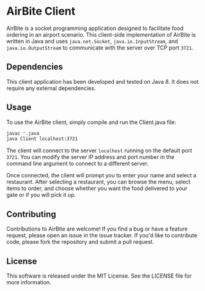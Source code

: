 # AirBite Client
AirBite is a socket programming application designed to facilitate food ordering in an airport scenario. This client-side implementation of AirBite is written in Java and uses `java.net.Socket`, `java.io.InputStream`, and `java.io.OutputStream` to communicate with the server over TCP port `3721`.

## Dependencies
This client application has been developed and tested on Java 8. It does not require any external dependencies.

## Usage
To use the AirBite client, simply compile and run the Client.java file:

```bash
javac *.java
java Client localhost:3721
```

The client will connect to the server `localhost` running on the default port `3721`. You can modify the server IP address and port number in the command line argument to connect to a different server.

Once connected, the client will prompt you to enter your name and select a restaurant. After selecting a restaurant, you can browse the menu, select items to order, and choose whether you want the food delivered to your gate or if you will pick it up.

## Contributing
Contributions to AirBite are welcome! If you find a bug or have a feature request, please open an issue in the issue tracker. If you'd like to contribute code, please fork the repository and submit a pull request.

## License
This software is released under the MIT License. See the LICENSE file for more information.

